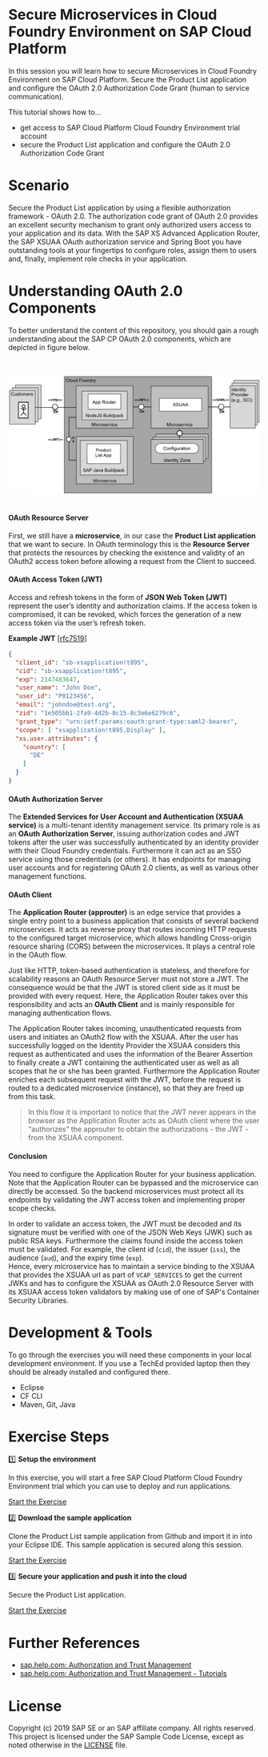 # Secure Microservices in Cloud Foundry Environment on SAP Cloud Platform

In this session you will learn how to secure Microservices in Cloud Foundry Environment on SAP Cloud Platform. 
Secure the Product List application and configure the OAuth 2.0 Authorization Code Grant (human to service communication). 


This tutorial shows how to...
* get access to SAP Cloud Platform Cloud Foundry Environment trial account
* secure the Product List application and configure the OAuth 2.0 Authorization Code Grant

# Scenario

Secure the Product List application by using a flexible authorization framework - OAuth 2.0. The authorization code grant of OAuth 2.0 provides an excellent security mechanism to grant only authorized users access to your application and its data. With the SAP XS Advanced Application Router, the SAP XSUAA OAuth authorization service and Spring Boot you have outstanding tools at your fingertips to configure roles, assign them to users and, finally, implement role checks in your application.

# Understanding OAuth 2.0 Components

To better understand the content of this repository, you should gain a rough understanding about the SAP CP OAuth 2.0 components, which are depicted in figure below.

<br><br>
![OAuth 2.0 Components Overview](/docs/img/overview_oauth2_components.png?raw=true)
<br><br>


#### OAuth Resource Server
First, we still have a **microservice**, in our case the **Product List application** that we want to secure. In OAuth terminology this is the **Resource Server** that protects the resources by checking the existence and validity of an OAuth2 access token before allowing a request from the Client to succeed.

#### OAuth Access Token (JWT)
Access and refresh tokens in the form of **JSON Web Token (JWT)** represent the user’s identity and authorization claims. If the access token is compromised, it can be revoked, which forces the generation of a new access token via the user’s refresh token.

**Example JWT** [[rfc7519](https://tools.ietf.org/html/rfc7519)]
```json
{
  "client_id": "sb-xsapplication!t895",
  "cid": "sb-xsapplication!t895",
  "exp": 2147483647,
  "user_name": "John Doe",
  "user_id": "P0123456",
  "email": "johndoe@test.org",
  "zid": "1e505bb1-2fa9-4d2b-8c15-8c3e6e6279c6",
  "grant_type": "urn:ietf:params:oauth:grant-type:saml2-bearer",
  "scope": [ "xsapplication!t895.Display" ],
  "xs.user.attributes": {
    "country": [
      "DE"
    ]
  }
}
```

#### OAuth Authorization Server
The **Extended Services for User Account and Authentication (XSUAA service)** is a multi-tenant identity management service. Its primary role is as an **OAuth Authorization Server**, issuing authorization codes and JWT tokens after the user was successfully authenticated by an identity provider with their Cloud Foundry credentials. Furthermore it can act as an SSO service using those credentials (or others). It has endpoints for managing user accounts and for registering OAuth 2.0 clients, as well as various other management functions.

#### OAuth Client
The **Application Router (approuter)** is an edge service that provides a single entry point to a business application that consists of several backend microservices. It acts as reverse proxy that routes incoming HTTP requests to the configured target microservice, which allows handling Cross-origin resource sharing (CORS) between the microservices. It plays a central role in the OAuth flow.

Just like HTTP, token-based authentication is stateless, and therefore for scalability reasons an OAuth Resource Server must not store a JWT. The consequence would be that the JWT is stored client side as it must be provided with every request. Here, the Application Router takes over this responsibility and acts an **OAuth Client** and is mainly responsible for managing authentication flows.

The Application Router takes incoming, unauthenticated requests from users and initiates an OAuth2 flow with the XSUAA. After the user has successfully logged on the Identity Provider the XSUAA considers this request as authenticated and uses the information of the Bearer Assertion to finally create a JWT containing the authenticated user as well as all scopes that he or she has been granted. Furthermore the Application Router enriches each subsequent request with the JWT, before the request is routed to a dedicated microservice (instance), so that they are freed up from this task.


> In this flow it is important to notice that the JWT never appears in the browser as the Application Router acts as OAuth client where the user “authorizes” the approuter to obtain the authorizations - the JWT - from the XSUAA component.

#### Conclusion

You need to configure the Application Router for your business application. Note that the Application Router can be bypassed and the microservice 
can directly be accessed. So the backend microservices must protect all its endpoints by validating the JWT access token and implementing proper scope checks.

In order to validate an access token, the JWT must be decoded and its signature must be verified with one of the JSON Web Keys (JWK) such as public RSA keys. Furthermore the claims found inside the access token must be validated. For example, the client id (`cid`), the issuer (`iss`), the audience (`aud`), and the expiry time (`exp`).  
Hence, every microservice has to maintain a service binding to the XSUAA that provides the XSUAA url as part of `VCAP_SERVICES` to get the current JWKs and has to configure the XSUAA as OAuth 2.0 Resource Server with its XSUAA access token validators by making use of one of SAP's Container Security Libraries.


# Development  & Tools

To go through the exercises you will need these components in your local development environment. 
If you use a TechEd provided laptop then they should be already installed and configured there.

- Eclipse
- CF CLI
- Maven, Git, Java

# Exercise Steps

:one: **Setup the environment**

In this exercise, you will start a free SAP Cloud Platform Cloud Foundry Environment trial which you can use to deploy and run applications.

[Start the Exercise](/docs/01_setup/README.md)

:two: **Download the sample application**

Clone the Product List sample application from Github and import it in into your Eclipse IDE. This sample application is secured along this session. 

[Start the Exercise](/docs/02_clone/README.md)

:three: **Secure your application and push it into the cloud**

Secure the Product List application.

[Start the Exercise](/docs/09_secure/README.md)

# Further References
- [sap.help.com: Authorization and Trust Management](https://help.sap.com/viewer/product/DRAFT/CP_AUTHORIZ_TRUST_MNG/Validation/en-US)
- [sap.help.com: Authorization and Trust Management - Tutorials](https://help.sap.com/viewer/65de2977205c403bbc107264b8eccf4b/Cloud/en-US/902ae800c1d04c7388e407b7815e5cc8.html)

# License
Copyright (c) 2019 SAP SE or an SAP affiliate company. All rights reserved. This project is licensed under the SAP Sample Code License, except as noted otherwise in the [LICENSE](LICENSE) file.